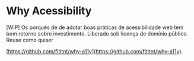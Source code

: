 # Why Acessibility

[WIP] Os porquês de de adotar boas práticas de acessibilidade web tem bom
retorno sobre investimento. Liberado sob licença de domínio público. Reuse como
quiser

[https://github.com/fititnt/why-a11y](https://github.com/fititnt/why-a11y).